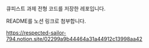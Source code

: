 큐피스트 과제 전형 코드를 저장한 레포입니다.

README를 노션 링크로 첨부합니다.

https://respected-sailor-794.notion.site/02299a9b44464a31a44912c13998aa42
